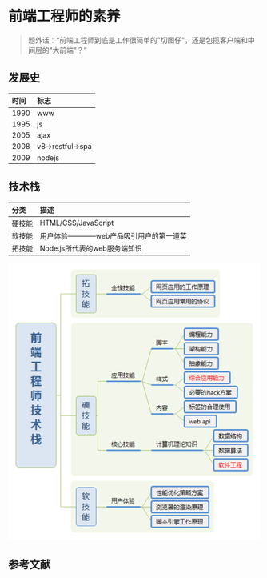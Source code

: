 # 前端工程师的素养

> 题外话：“前端工程师到底是工作很简单的"切图仔"，还是包揽客户端和中间层的"大前端"？”

## 发展史

|时间|标志|
|:----|:----|
|1990|www|
|1995|js|
|2005|ajax|
|2008|v8→restful→spa|
|2009|nodejs|

## 技术栈

|分类|描述|
|:----|:----|
|硬技能|HTML/CSS/JavaScript|
|软技能|用户体验————web产品吸引用户的第一道菜|
|拓技能|Node.js所代表的web服务端知识|

<div center=align>
  <img src="assets/前端工程师的素养-01.png" alt="前端工程师的技术栈"/>
</div>


## 参考文献




